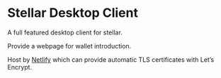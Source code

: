 # Stellar Desktop Client

A full featured desktop client for stellar.

Provide a webpage for wallet introduction.

Host by [Netlify](https://www.netlify.com/) which can provide automatic TLS certificates with Let’s Encrypt.
